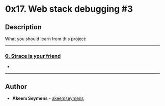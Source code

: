 # 0x17. Web stack debugging #3

## Description
What you should learn from this project:

---

### [0. Strace is your friend](./0-strace_is_your_friend.pp)
* 

---

## Author
* **Akeem Seymens** - [akeemseymens](https://github.com/akeemseymens)